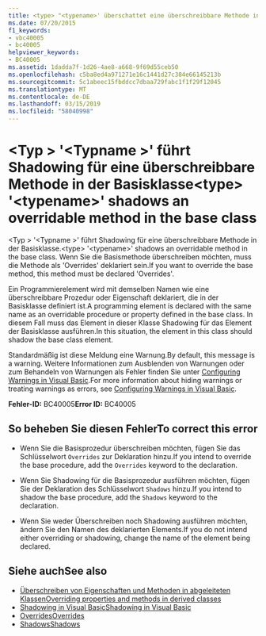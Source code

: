 ```yaml
---
title: <type> "<typename>' überschattet eine überschreibbare Methode in der Basisklasse
ms.date: 07/20/2015
f1_keywords:
- vbc40005
- bc40005
helpviewer_keywords:
- BC40005
ms.assetid: 1dadda7f-1d26-4ae8-a668-9f69d55ceb50
ms.openlocfilehash: c5ba8ed4a971271e16c1441d27c384e66145213b
ms.sourcegitcommit: 5c1abeec15fbddcc7dbaa729fabc1f1f29f12045
ms.translationtype: MT
ms.contentlocale: de-DE
ms.lasthandoff: 03/15/2019
ms.locfileid: "58040998"
---
```

# <a name="type-typename-shadows-an-overridable-method-in-the-base-class"></a><span data-ttu-id="cab89-102">\<Typ > '\<Typname >' führt Shadowing für eine überschreibbare Methode in der Basisklasse</span><span class="sxs-lookup"><span data-stu-id="cab89-102">\<type> '\<typename>' shadows an overridable method in the base class</span></span>
<span data-ttu-id="cab89-103">\<Typ > '\<Typname >' führt Shadowing für eine überschreibbare Methode in der Basisklasse.</span><span class="sxs-lookup"><span data-stu-id="cab89-103">\<type> '\<typename>' shadows an overridable method in the base class.</span></span> <span data-ttu-id="cab89-104">Wenn Sie die Basismethode überschreiben möchten, muss die Methode als 'Overrides' deklariert sein.</span><span class="sxs-lookup"><span data-stu-id="cab89-104">If you want to override the base method, this method must be declared 'Overrides'.</span></span>  
  
 <span data-ttu-id="cab89-105">Ein Programmierelement wird mit demselben Namen wie eine überschreibbare Prozedur oder Eigenschaft deklariert, die in der Basisklasse definiert ist.</span><span class="sxs-lookup"><span data-stu-id="cab89-105">A programming element is declared with the same name as an overridable procedure or property defined in the base class.</span></span> <span data-ttu-id="cab89-106">In diesem Fall muss das Element in dieser Klasse Shadowing für das Element der Basisklasse ausführen.</span><span class="sxs-lookup"><span data-stu-id="cab89-106">In this situation, the element in this class should shadow the base class element.</span></span>  
  
 <span data-ttu-id="cab89-107">Standardmäßig ist diese Meldung eine Warnung.</span><span class="sxs-lookup"><span data-stu-id="cab89-107">By default, this message is a warning.</span></span> <span data-ttu-id="cab89-108">Weitere Informationen zum Ausblenden von Warnungen oder zum Behandeln von Warnungen als Fehler finden Sie unter [Configuring Warnings in Visual Basic](/visualstudio/ide/configuring-warnings-in-visual-basic).</span><span class="sxs-lookup"><span data-stu-id="cab89-108">For more information about hiding warnings or treating warnings as errors, see [Configuring Warnings in Visual Basic](/visualstudio/ide/configuring-warnings-in-visual-basic).</span></span>  
  
 <span data-ttu-id="cab89-109">**Fehler-ID:** BC40005</span><span class="sxs-lookup"><span data-stu-id="cab89-109">**Error ID:** BC40005</span></span>  
  
## <a name="to-correct-this-error"></a><span data-ttu-id="cab89-110">So beheben Sie diesen Fehler</span><span class="sxs-lookup"><span data-stu-id="cab89-110">To correct this error</span></span>  
  
-   <span data-ttu-id="cab89-111">Wenn Sie die Basisprozedur überschreiben möchten, fügen Sie das Schlüsselwort `Overrides` zur Deklaration hinzu.</span><span class="sxs-lookup"><span data-stu-id="cab89-111">If you intend to override the base procedure, add the `Overrides` keyword to the declaration.</span></span>  
  
-   <span data-ttu-id="cab89-112">Wenn Sie Shadowing für die Basisprozedur ausführen möchten, fügen Sie der Deklaration des Schlüsselwort `Shadows` hinzu.</span><span class="sxs-lookup"><span data-stu-id="cab89-112">If you intend to shadow the base procedure, add the `Shadows` keyword to the declaration.</span></span>  
  
-   <span data-ttu-id="cab89-113">Wenn Sie weder Überschreiben noch Shadowing ausführen möchten, ändern Sie den Namen des deklarierten Elements.</span><span class="sxs-lookup"><span data-stu-id="cab89-113">If you do not intend either overriding or shadowing, change the name of the element being declared.</span></span>  
  
## <a name="see-also"></a><span data-ttu-id="cab89-114">Siehe auch</span><span class="sxs-lookup"><span data-stu-id="cab89-114">See also</span></span>

- [<span data-ttu-id="cab89-115">Überschreiben von Eigenschaften und Methoden in abgeleiteten Klassen</span><span class="sxs-lookup"><span data-stu-id="cab89-115">Overriding properties and methods in derived classes</span></span>](~/docs/visual-basic/programming-guide/language-features/objects-and-classes/inheritance-basics.md#overriding-properties-and-methods-in-derived-classes)
- [<span data-ttu-id="cab89-116">Shadowing in Visual Basic</span><span class="sxs-lookup"><span data-stu-id="cab89-116">Shadowing in Visual Basic</span></span>](../../visual-basic/programming-guide/language-features/declared-elements/shadowing.md)
- [<span data-ttu-id="cab89-117">Overrides</span><span class="sxs-lookup"><span data-stu-id="cab89-117">Overrides</span></span>](../../visual-basic/language-reference/modifiers/overrides.md)
- [<span data-ttu-id="cab89-118">Shadows</span><span class="sxs-lookup"><span data-stu-id="cab89-118">Shadows</span></span>](../../visual-basic/language-reference/modifiers/shadows.md)
